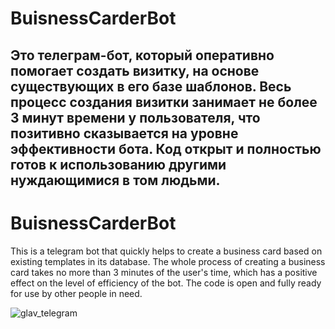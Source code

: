 # BuisnessCarderBot
Это телеграм-бот, который оперативно помогает создать визитку, на основе существующих в его базе шаблонов.
Весь процесс создания визитки занимает не более 3 минут времени у пользователя, что позитивно сказывается на
уровне эффективности бота.
Код открыт и полностью готов к использованию другими нуждающимися в том людьми.
--------------------------------------------------------------------------------------------------------------
# BuisnessCarderBot
This is a telegram bot that quickly helps to create a business card based on existing templates in its database.
The whole process of creating a business card takes no more than 3 minutes of the user's time, which has a positive effect on
the level of efficiency of the bot.
The code is open and fully ready for use by other people in need.

![glav_telegram](https://user-images.githubusercontent.com/89641101/227763175-6a0272fc-45a3-4c8d-939e-e865883e9293.png)
